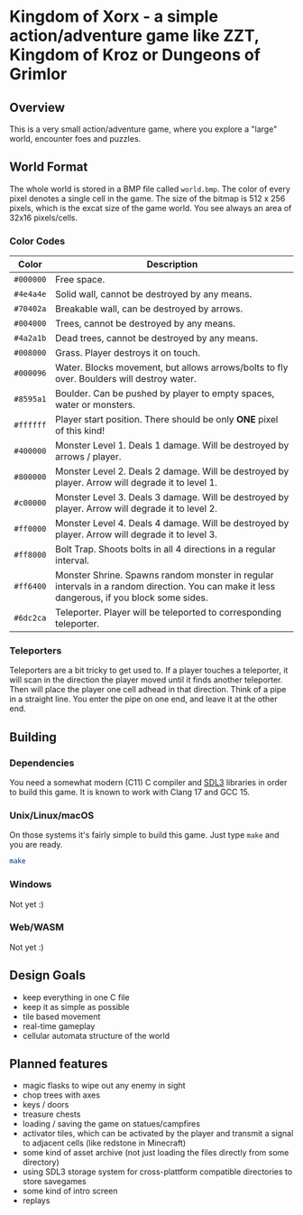 # Kingdom of Xorx - a simple action/adventure game like ZZT, Kingdom of Kroz or Dungeons of Grimlor
## Overview
This is a very small action/adventure game, where you explore a "large" world, encounter foes and puzzles.

## World Format
The whole world is stored in a BMP file called `world.bmp`. The color of every pixel denotes a single cell in the game.
The size of the bitmap is 512 x 256 pixels, which is the excat size of the game world. You see always an area of 32x16 pixels/cells.

### Color Codes
| Color | Description |
| --- | --- |
| `#000000` | Free space. |
| `#4e4a4e` | Solid wall, cannot be destroyed by any means. |
| `#70402a` | Breakable wall, can be destroyed by arrows. |
| `#004000` | Trees, cannot be destroyed by any means. |
| `#4a2a1b` | Dead trees, cannot be destroyed by any means. |
| `#008000` | Grass. Player destroys it on touch. |
| `#000096` | Water. Blocks movement, but allows arrows/bolts to fly over. Boulders will destroy water. |
| `#8595a1` | Boulder. Can be pushed by player to empty spaces, water or monsters. |
| `#ffffff` | Player start position. There should be only **ONE** pixel of this kind! |
| `#400000` | Monster Level 1. Deals 1 damage. Will be destroyed by arrows / player. |
| `#800000` | Monster Level 2. Deals 2 damage. Will be destroyed by player. Arrow will degrade it to level 1. |
| `#c00000` | Monster Level 3. Deals 3 damage. Will be destroyed by player. Arrow will degrade it to level 2. |
| `#ff0000` | Monster Level 4. Deals 4 damage. Will be destroyed by player. Arrow will degrade it to level 3. |
| `#ff8000` | Bolt Trap. Shoots bolts in all 4 directions in a regular interval. |
| `#ff6400` | Monster Shrine. Spawns random monster in regular intervals in a random direction. You can make it less dangerous, if you block some sides. |
| `#6dc2ca` | Teleporter. Player will be teleported to corresponding teleporter. |

### Teleporters
Teleporters are a bit tricky to get used to. If a player touches a teleporter, it will scan in the direction the player moved until it finds another teleporter. Then will place the player one cell adhead in that direction. Think of a pipe in a straight line. You enter the pipe on one end, and leave it at the other end.

## Building

### Dependencies
You need a somewhat modern (C11) C compiler and [SDL3](https://libsdl.org/) libraries in order to build this game.
It is known to work with Clang 17 and GCC 15.

### Unix/Linux/macOS
On those systems it's fairly simple to build this game. Just type ```make``` and you are ready.
```sh
make
```

### Windows
Not yet :)

### Web/WASM
Not yet :)

## Design Goals
- keep everything in one C file
- keep it as simple as possible
- tile based movement
- real-time gameplay
- cellular automata structure of the world

## Planned features
- magic flasks to wipe out any enemy in sight
- chop trees with axes
- keys / doors
- treasure chests
- loading / saving the game on statues/campfires
- activator tiles, which can be activated by the player and transmit a signal to adjacent cells (like redstone in Minecraft)
- some kind of asset archive (not just loading the files directly from some directory)
- using SDL3 storage system for cross-plattform compatible directories to store savegames
- some kind of intro screen
- replays
